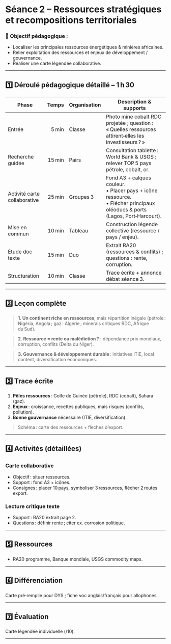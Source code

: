 # Séance 2 – Ressources stratégiques et recompositions territoriales

### 🎯 Objectif pédagogique :

- Localiser les principales ressources énergétiques & minières africaines.
- Relier exploitation des ressources et enjeux de développement / gouvernance.
- Réaliser une carte légendée collaborative.

---

## **1️⃣ Déroulé pédagogique détaillé – 1 h 30**

| Phase                        |  Temps | Organisation | Description & supports                                                                                                             |
| ---------------------------- | -----: | ------------ | ---------------------------------------------------------------------------------------------------------------------------------- |
| Entrée                       |  5 min | Classe       | Photo mine cobalt RDC projetée ; question : « Quelles ressources attirent‑elles les investisseurs ? »                              |
| Recherche guidée             | 15 min | Pairs        | Consultation tablette : World Bank & USGS ; relever TOP 5 pays pétrole, cobalt, or.                                                |
| Activité carte collaborative | 25 min | Groupes 3    | Fond A3 + calques couleur. <br/>• Placer pays + icône ressource.<br/>• Flécher principaux oléoducs & ports (Lagos, Port‑Harcourt). |
| Mise en commun               | 10 min | Tableau      | Construction légende collective (ressource / pays / enjeu).                                                                        |
| Étude doc texte              | 15 min | Duo          | Extrait RA20 (ressources & conflits) ; questions : rente, corruption.                                                              |
| Structuration                | 10 min | Classe       | Trace écrite + annonce débat séance 3.                                                                                             |

---

## **2️⃣ Leçon complète**

> **1. Un continent riche en ressources**, mais répartition inégale (pétrole : Nigéria, Angola ; gaz : Algérie ; minerais critiques RDC, Afrique du Sud).

> **2. Ressource = rente ou malédiction ?** : dépendance prix mondiaux, corruption, conflits (Delta du Niger).

> **3. Gouvernance & développement durable** : initiatives ITIE, local content, diversification économiques.

---

## **3️⃣ Trace écrite**

1. **Pôles ressources** : Golfe de Guinée (pétrole), RDC (cobalt), Sahara (gaz).
2. **Enjeux** : croissance, recettes publiques, mais risques (conflits, pollution).
3. **Bonne gouvernance** nécessaire (ITIE, diversification).

> Schéma : carte des ressources + flèches d’export.

---

## **4️⃣ Activités (détaillées)**

### Carte collaborative

- Objectif : situer ressources.
- Support : fond A3 + icônes.
- Consignes : placer 10 pays, symboliser 3 ressources, flécher 2 routes export.

### Lecture critique texte

- Support : RA20 extrait page 2.
- Questions : définir rente ; citer ex. corrosion politique.

---

## **5️⃣ Ressources**

- RA20 programme, Banque mondiale, USGS commodity maps.

---

## **6️⃣ Différenciation**

Carte pré‑remplie pour DYS ; fiche voc anglais/français pour allophones.

---

## **7️⃣ Évaluation**

Carte légendée individuelle (/10).

---
